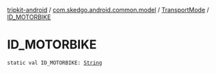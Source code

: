 [tripkit-android](../../index.md) / [com.skedgo.android.common.model](../index.md) / [TransportMode](index.md) / [ID_MOTORBIKE](./-i-d_-m-o-t-o-r-b-i-k-e.md)

# ID_MOTORBIKE

`static val ID_MOTORBIKE: `[`String`](https://kotlinlang.org/api/latest/jvm/stdlib/kotlin/-string/index.html)
